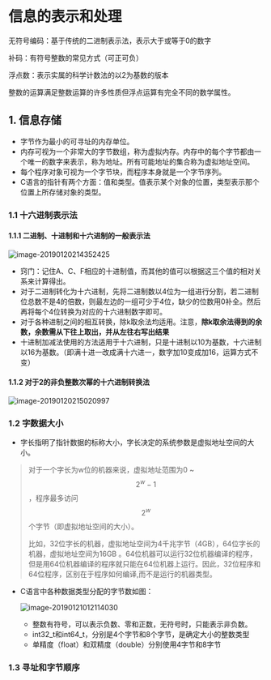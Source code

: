 # 信息的表示和处理

无符号编码：基于传统的二进制表示法，表示大于或等于0的数字

补码：有符号整数的常见方式（可正可负）

浮点数：表示实属的科学计数法的以2为基数的版本

整数的运算满足整数运算的许多性质但浮点运算有完全不同的数学属性。

## 1. 信息存储

- 字节作为最小的可寻址的内存单位。
- 内存可视为一个非常大的字节数组，称为虚拟内存。内存中的每个字节都由一个唯一的数字来表示，称为地址。所有可能地址的集合称为虚拟地址空间。
- 每个程序对象可视为一个字节块，而程序本身就是一个字节序列。
- C语言的指针有两个方面：值和类型。值表示某个对象的位置，类型表示那个位置上所存储对象的类型。

### 1.1 十六进制表示法

#### 1.1.1 二进制、十进制和十六进制的一般表示法

![image-20190120214352425](https://ws4.sinaimg.cn/large/006tNc79gy1fzddutpt9nj30nq04wmxq.jpg)

- 窍门：记住A、C、F相应的十进制值，而其他的值可以根据这三个值的相对关系来计算得出。
- 对于二进制转化为十六进制，先将二进制数以4位为一组进行分割，若二进制位总数不是4的倍数，则最左边的一组可少于4位，缺少的位数用0补全。然后再将每个4位转换为对应的十六进制数字即可。
- 对于各种进制之间的相互转换，除k取余法均适用。注意，**除k取余法得到的余数，余数需从下往上取出，并从左往右写出结果**
- 十进制加减法使用的方法适用于十六进制，只是十进制以10为基数，十六进制以16为基数。（即满十进一改成满十六进一，数字加10变成加16，运算方式不变）

#### 1.1.2 对于2的非负整数次幂的十六进制转换法

![image-20190120215020997](https://ws4.sinaimg.cn/large/006tNc79gy1fzde1i9t0yj30ny042t9h.jpg)

### 1.2 字数据大小

- 字长指明了指针数据的标称大小，字长决定的系统参数是虚拟地址空间的大小。

>对于一个字长为w位的机器来说，虚拟地址范围为0 ~ $$ 2^w-1$$ ，程序最多访问$$2^w$$ 个字节（即虚拟地址空间的大小）。
>
>比如，32位字长的机器，虚拟地址空间为4千兆字节（4GB），64位字长的机器，虚拟地址空间为16GB 。64位机器可以运行32位机器编译的程序，但是用64位机器编译的程序就只能在64位机器上运行。因此，32位程序和64位程序，区别在于程序如何编译,而不是运行的机器类型。

- C语言中各种数据类型分配的字节数如图：

  ![image-20190121012114030](https://ws3.sinaimg.cn/large/006tNc79gy1fzdk4vne7kj30ce0da0y1.jpg)

  - 整数有符号，可以表示负数、零和正数，无符号时，只能表示非负数。
  - int32_t和int64_t，分别是4个字节和8个字节，是确定大小的整数类型
  - 单精度（float）和双精度（double）分别使用4字节和8字节

### 1.3 寻址和字节顺序



​	
